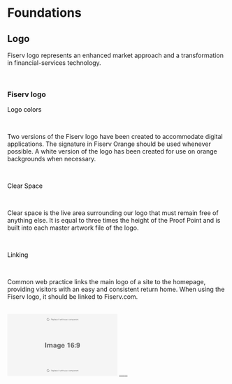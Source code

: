 # Foundations

## Logo

Fiserv logo represents an enhanced market approach and a transformation in financial-services technology.

</br>

### Fiserv logo

<font color="black">Logo colors</font>

</br>

Two versions of the Fiserv logo have been created to accommodate digital applications. The signature in Fiserv Orange should be used whenever possible. A white version of the logo has been created for use on orange backgrounds when necessary.

</br>

<font color="black">Clear Space</font>

</br>

Clear space is the live area surrounding our logo that must remain free of anything else. It is equal to three times the height of the Proof Point and is built into each master artwork file of the logo.

</br>

<font color="black">Linking</font>

</br>

Common web practice links the main logo of a site to the homepage, providing visitors with an easy and consistent return home. When using the Fiserv logo, it should be linked to Fiserv.com.

</br>

<img src="/assets/images/placeholder.jpg" alt="Placeholder" style="max-width: 50%;" width="800">
___
